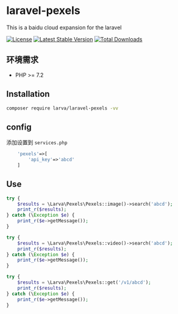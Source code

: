 # laravel-pexels

This is a baidu cloud expansion for the laravel

[![License](https://poser.pugx.org/larva/laravel-pexels/license.svg)](https://packagist.org/packages/larva/laravel-pexels)
[![Latest Stable Version](https://poser.pugx.org/larva/laravel-pexels/v/stable.png)](https://packagist.org/packages/larva/laravel-pexels)
[![Total Downloads](https://poser.pugx.org/larva/laravel-pexels/downloads.png)](https://packagist.org/packages/larva/laravel-pexels)


## 环境需求

- PHP >= 7.2

## Installation

```bash
composer require larva/laravel-pexels -vv
```

## config
添加设置到 `services.php`

```php
    'pexels'=>[
        'api_key'=>'abcd'
    ]
```

## Use

```php
try {
	$results = \Larva\Pexels\Pexels::image()->search('abcd');
	print_r($results);
} catch (\Exception $e) {
	print_r($e->getMessage());
}

try {
	$results = \Larva\Pexels\Pexels::video()->search('abcd');
	print_r($results);
} catch (\Exception $e) {
	print_r($e->getMessage());
}

try {
	$results = \Larva\Pexels\Pexels::get('/v1/abcd');
	print_r($results);
} catch (\Exception $e) {
	print_r($e->getMessage());
}
```
